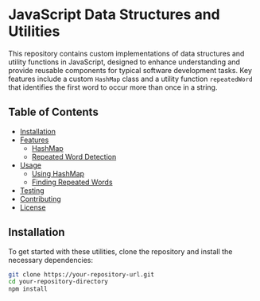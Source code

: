 # JavaScript Data Structures and Utilities

This repository contains custom implementations of data structures and utility functions in JavaScript, designed to enhance understanding and provide reusable components for typical software development tasks. Key features include a custom `HashMap` class and a utility function `repeatedWord` that identifies the first word to occur more than once in a string.

## Table of Contents

- [Installation](#installation)
- [Features](#features)
  - [HashMap](#hashmap)
  - [Repeated Word Detection](#repeated-word-detection)
- [Usage](#usage)
  - [Using HashMap](#using-hashmap)
  - [Finding Repeated Words](#finding-repeated-words)
- [Testing](#testing)
- [Contributing](#contributing)
- [License](#license)

## Installation

To get started with these utilities, clone the repository and install the necessary dependencies:

```bash
git clone https://your-repository-url.git
cd your-repository-directory
npm install
